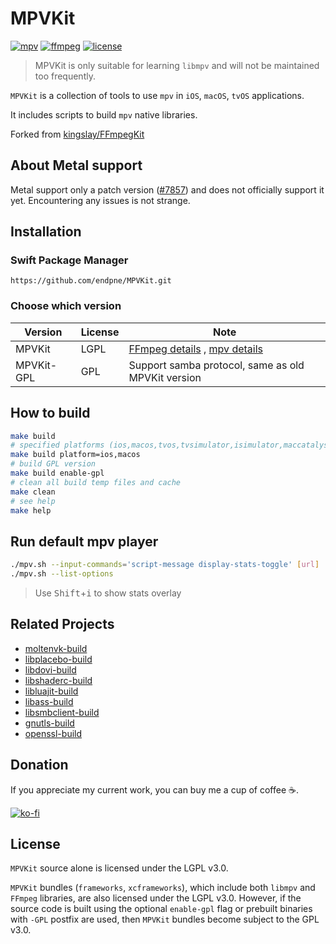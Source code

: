 # MPVKit

[![mpv](https://img.shields.io/badge/mpv-v0.39.0-blue.svg)](https://github.com/mpv-player/mpv)
[![ffmpeg](https://img.shields.io/badge/ffmpeg-n7.0.2-blue.svg)](https://github.com/FFmpeg/FFmpeg)
[![license](https://img.shields.io/github/license/endpne/MPVKit)](https://github.com/endpne/MPVKit/main/LICENSE)

> MPVKit is only suitable for learning `libmpv` and will not be maintained too frequently.

`MPVKit` is a collection of tools to use `mpv` in `iOS`, `macOS`, `tvOS` applications.

It includes scripts to build `mpv` native libraries.

Forked from [kingslay/FFmpegKit](https://github.com/kingslay/FFmpegKit)

## About Metal support

Metal support only a patch version ([#7857](https://github.com/mpv-player/mpv/pull/7857)) and does not officially support it yet. Encountering any issues is not strange. 

## Installation

### Swift Package Manager

```
https://github.com/endpne/MPVKit.git
```

### Choose which version

| Version | License | Note |
|---|---|---|
| MPVKit | LGPL | [FFmpeg details](https://github.com/FFmpeg/FFmpeg/blob/master/LICENSE.md) , [mpv details](https://github.com/mpv-player/mpv/blob/master/Copyright) |
| MPVKit-GPL | GPL | Support samba protocol, same as old MPVKit version |


## How to build

```bash
make build
# specified platforms (ios,macos,tvos,tvsimulator,isimulator,maccatalyst,xros,xrsimulator)
make build platform=ios,macos
# build GPL version
make build enable-gpl
# clean all build temp files and cache
make clean
# see help
make help
```

## Run default mpv player

```bash
./mpv.sh --input-commands='script-message display-stats-toggle' [url]
./mpv.sh --list-options
```

> Use <kbd>Shift</kbd>+<kbd>i</kbd> to show stats overlay

## Related Projects

* [moltenvk-build](https://github.com/mpvkit/moltenvk-build)
* [libplacebo-build](https://github.com/mpvkit/libplacebo-build)
* [libdovi-build](https://github.com/mpvkit/libdovi-build)
* [libshaderc-build](https://github.com/mpvkit/libshaderc-build)
* [libluajit-build](https://github.com/mpvkit/libluajit-build)
* [libass-build](https://github.com/mpvkit/libass-build)
* [libsmbclient-build](https://github.com/mpvkit/libsmbclient-build)
* [gnutls-build](https://github.com/mpvkit/gnutls-build)
* [openssl-build](https://github.com/mpvkit/openssl-build)

## Donation

If you appreciate my current work, you can buy me a cup of coffee ☕️.

[![ko-fi](https://ko-fi.com/img/githubbutton_sm.svg)](https://ko-fi.com/C0C410P7UN)

## License

`MPVKit` source alone is licensed under the LGPL v3.0.

`MPVKit` bundles (`frameworks`, `xcframeworks`), which include both `libmpv` and `FFmpeg` libraries, are also licensed under the LGPL v3.0. However, if the source code is built using the optional `enable-gpl` flag or prebuilt binaries with `-GPL` postfix are used, then `MPVKit` bundles become subject to the GPL v3.0.